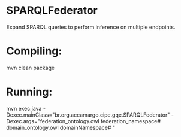 SPARQLFederator
===============

Expand SPARQL queries to perform inference on multiple endpoints.


Compiling:
==========
mvn clean package


Running:
========

mvn exec:java -Dexec.mainClass="br.org.accamargo.cipe.gqe.SPARQLFederator" -Dexec.args="federation_ontology.owl federation_namespace# domain_ontology.owl  domainNamespace# "

